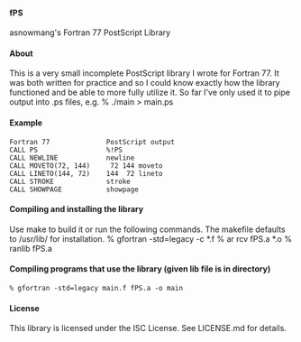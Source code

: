 #### fPS
asnowmang's Fortran 77 PostScript Library

#### About
This is a very small incomplete PostScript library I wrote for Fortran 77. It
was both written for practice and so I could know exactly how the library
functioned and be able to more fully utilize it. So far I've only used it to 
pipe output into .ps files, e.g.
% ./main > main.ps

#### Example
    Fortran 77              PostScript output
    CALL PS                 %!PS
    CALL NEWLINE            newline
    CALL MOVETO(72, 144)     72 144 moveto
    CALL LINETO(144, 72)    144  72 lineto
    CALL STROKE             stroke
    CALL SHOWPAGE           showpage

#### Compiling and installing the library
Use make to build it or run the following commands. The makefile defaults 
to /usr/lib/ for installation.
    % gfortran -std=legacy -c *.f
    % ar rcv fPS.a *.o
    % ranlib fPS.a

#### Compiling programs that use the library (given lib file is in directory)
    % gfortran -std=legacy main.f fPS.a -o main

#### License
This library is licensed under the ISC License. See LICENSE.md for details.
